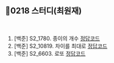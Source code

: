 

## 📘0218 스터디(최원재)
</br>

1. [백준] S2_1780.	종이의 개수 [정답코드](https://github.com/daejeon5-algostudy/AlgorithmStudy/blob/main/%EC%8A%A4%ED%84%B0%EB%94%94/0218/%EC%B5%9C%EC%9B%90%EC%9E%AC/Main_bj_1780_%EC%A2%85%EC%9D%B4%EC%9D%98%EA%B0%9C%EC%88%98.java)
2. [백준] S2_10819.	차이를 최대로 [정답코드](https://github.com/daejeon5-algostudy/AlgorithmStudy/blob/main/%EC%8A%A4%ED%84%B0%EB%94%94/0218/%EC%B5%9C%EC%9B%90%EC%9E%AC/Main_bj_10819_%EC%B0%A8%EC%9D%B4%EB%A5%BC%EC%B5%9C%EB%8C%80%EB%A1%9C.java)
3. [백준] S2_6603.	로또 [정답코드](https://github.com/daejeon5-algostudy/AlgorithmStudy/blob/main/%EC%8A%A4%ED%84%B0%EB%94%94/0218/%EC%B5%9C%EC%9B%90%EC%9E%AC/Main_bj_6603_%EB%A1%9C%EB%98%90.java)

